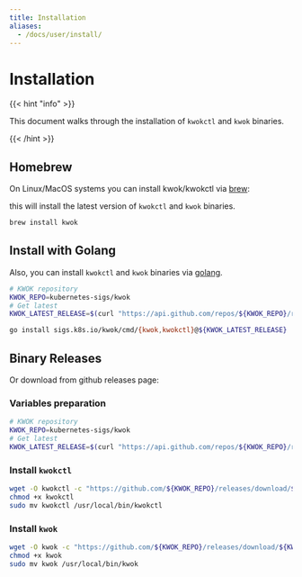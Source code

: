 ```yaml
---
title: Installation
aliases:
  - /docs/user/install/
---
```


# Installation

{{< hint "info" >}}

This document walks through the installation of `kwokctl` and `kwok` binaries.

{{< /hint >}}

## Homebrew

On Linux/MacOS systems you can install kwok/kwokctl via [brew](https://formulae.brew.sh/formula/kwok):

this will install the latest version of `kwokctl` and `kwok` binaries.

``` bash
brew install kwok
```

## Install with Golang

Also, you can install `kwokctl` and `kwok` binaries via [golang].

``` bash
# KWOK repository
KWOK_REPO=kubernetes-sigs/kwok
# Get latest
KWOK_LATEST_RELEASE=$(curl "https://api.github.com/repos/${KWOK_REPO}/releases/latest" | jq -r '.tag_name')

go install sigs.k8s.io/kwok/cmd/{kwok,kwokctl}@${KWOK_LATEST_RELEASE}
```

## Binary Releases

Or download from github releases page:

### Variables preparation

``` bash
# KWOK repository
KWOK_REPO=kubernetes-sigs/kwok
# Get latest
KWOK_LATEST_RELEASE=$(curl "https://api.github.com/repos/${KWOK_REPO}/releases/latest" | jq -r '.tag_name')
```

### Install `kwokctl`

``` bash
wget -O kwokctl -c "https://github.com/${KWOK_REPO}/releases/download/${KWOK_LATEST_RELEASE}/kwokctl-$(go env GOOS)-$(go env GOARCH)"
chmod +x kwokctl
sudo mv kwokctl /usr/local/bin/kwokctl
```

### Install `kwok`

``` bash
wget -O kwok -c "https://github.com/${KWOK_REPO}/releases/download/${KWOK_LATEST_RELEASE}/kwok-$(go env GOOS)-$(go env GOARCH)"
chmod +x kwok
sudo mv kwok /usr/local/bin/kwok
```

[golang]: https://golang.org/doc/install
